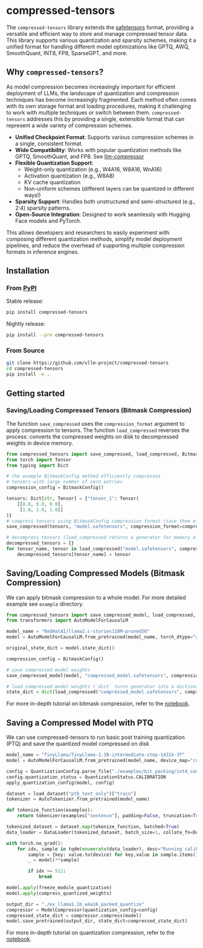 # compressed-tensors

The `compressed-tensors` library extends the [safetensors](https://github.com/huggingface/safetensors) format, providing a versatile and efficient way to store and manage compressed tensor data. This library supports various quantization and sparsity schemes, making it a unified format for handling different model optimizations like GPTQ, AWQ, SmoothQuant, INT8, FP8, SparseGPT, and more.

## Why `compressed-tensors`?

As model compression becomes increasingly important for efficient deployment of LLMs, the landscape of quantization and compression techniques has become increasingly fragmented.
Each method often comes with its own storage format and loading procedures, making it challenging to work with multiple techniques or switch between them.
`compressed-tensors` addresses this by providing a single, extensible format that can represent a wide variety of compression schemes. 

* **Unified Checkpoint Format**: Supports various compression schemes in a single, consistent format.
* **Wide Compatibility**: Works with popular quantization methods like GPTQ, SmoothQuant, and FP8. See [llm-compressor](https://github.com/vllm-project/llm-compressor)
* **Flexible Quantization Support**: 
  * Weight-only quantization (e.g., W4A16, W8A16, WnA16)
  * Activation quantization (e.g., W8A8)
  * KV cache quantization
  * Non-uniform schemes (different layers can be quantized in different ways!)
* **Sparsity Support**: Handles both unstructured and semi-structured (e.g., 2:4) sparsity patterns.
* **Open-Source Integration**: Designed to work seamlessly with Hugging Face models and PyTorch.

This allows developers and researchers to easily experiment with composing different quantization methods, simplify model deployment pipelines, and reduce the overhead of supporting multiple compression formats in inference engines.

## Installation

### From [PyPI](https://pypi.org/project/compressed-tensors)

Stable release:
```bash
pip install compressed-tensors
```

Nightly release:
```bash
pip install --pre compressed-tensors
```

### From Source

```bash
git clone https://github.com/vllm-project/compressed-tensors
cd compressed-tensors
pip install -e .
```

## Getting started

### Saving/Loading Compressed Tensors (Bitmask Compression)

The function `save_compressed` uses the `compression_format` argument to apply compression to tensors.
The function `load_compressed` reverses the process: converts the compressed weights on disk to decompressed weights in device memory.

```python
from compressed_tensors import save_compressed, load_compressed, BitmaskConfig
from torch import Tensor
from typing import Dict

# the example BitmaskConfig method efficiently compresses 
# tensors with large number of zero entries 
compression_config = BitmaskConfig()

tensors: Dict[str, Tensor] = {"tensor_1": Tensor(
    [[0.0, 0.0, 0.0], 
     [1.0, 1.0, 1.0]]
)}
# compress tensors using BitmaskConfig compression format (save them efficiently on disk)
save_compressed(tensors, "model.safetensors", compression_format=compression_config.format)

# decompress tensors (load_compressed returns a generator for memory efficiency)
decompressed_tensors = {}
for tensor_name, tensor in load_compressed("model.safetensors", compression_config = compression_config):
    decompressed_tensors[tensor_name] = tensor
```

## Saving/Loading Compressed Models (Bitmask Compression)

We can apply bitmask compression to a whole model. For more detailed example see `example` directory.
```python
from compressed_tensors import save_compressed_model, load_compressed, BitmaskConfig
from transformers import AutoModelForCausalLM

model_name = "RedHatAI/llama2.c-stories110M-pruned50"
model = AutoModelForCausalLM.from_pretrained(model_name, torch_dtype="auto")

original_state_dict = model.state_dict()

compression_config = BitmaskConfig()

# save compressed model weights
save_compressed_model(model, "compressed_model.safetensors", compression_format=compression_config.format)

# load compressed model weights (`dict` turns generator into a dictionary)
state_dict = dict(load_compressed("compressed_model.safetensors", compression_config))
```

For more in-depth tutorial on bitmask compression, refer to the [notebook](https://github.com/vllm-project/compressed-tensors/blob/d707c5b84bc3fef164aebdcd97cb6eaa571982f8/examples/bitmask_compression.ipynb).


## Saving a Compressed Model with PTQ

We can use compressed-tensors to run basic post training quantization (PTQ) and save the quantized model compressed on disk

```python
model_name = "TinyLlama/TinyLlama-1.1B-intermediate-step-1431k-3T"
model = AutoModelForCausalLM.from_pretrained(model_name, device_map="cuda:0", torch_dtype="auto")

config = QuantizationConfig.parse_file("./examples/bit_packing/int4_config.json")
config.quantization_status = QuantizationStatus.CALIBRATION
apply_quantization_config(model, config)

dataset = load_dataset("ptb_text_only")["train"]
tokenizer = AutoTokenizer.from_pretrained(model_name)

def tokenize_function(examples):
    return tokenizer(examples["sentence"], padding=False, truncation=True, max_length=1024)

tokenized_dataset = dataset.map(tokenize_function, batched=True)
data_loader = DataLoader(tokenized_dataset, batch_size=1, collate_fn=DefaultDataCollator())

with torch.no_grad():
    for idx, sample in tqdm(enumerate(data_loader), desc="Running calibration"):
        sample = {key: value.to(device) for key,value in sample.items()}
        _ = model(**sample)

        if idx >= 512:
            break

model.apply(freeze_module_quantization)
model.apply(compress_quantized_weights)

output_dir = "./ex_llama1.1b_w4a16_packed_quantize"
compressor = ModelCompressor(quantization_config=config)
compressed_state_dict = compressor.compress(model)
model.save_pretrained(output_dir, state_dict=compressed_state_dict)
```

For more in-depth tutorial on quantization compression, refer to the [notebook](./examples/quantize_and_pack_int4.ipynb).
